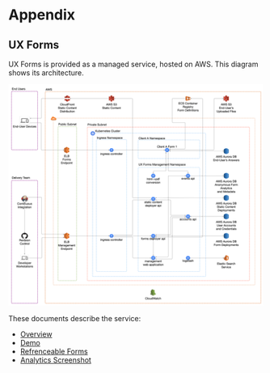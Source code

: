 # Appendix

## UX Forms

UX Forms is provided as a managed service, hosted on AWS. This diagram shows its architecture.

![](../UX%20Forms/UX%20Forms%20K8s%20Architecture.png)

These documents describe the service:

- [Overview](../UX%20Forms/Equal%20Experts%20UX%20Forms%20Battle%20cards.pdf)
- [Demo](../UX%20Forms/UX%20Forms%20Demo.pdf)
- [Refrenceable Forms](../UX%20Forms/UX%20Forms%20Referenceable%20Forms.pdf)
- [Analytics Screenshot](../UX%20Forms/Analytics%20Dashboard%20-%20all%20forms.png)